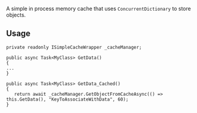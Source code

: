 A simple in process memory cache that uses `ConcurrentDictionary` to store objects.

Usage
-----

```
private readonly ISimpleCacheWrapper _cacheManager;

public async Task<MyClass> GetData()
{
...
}

public async Task<MyClass> GetData_Cached()
{
   return await _cacheManager.GetObjectFromCacheAsync(() => this.GetData(), "KeyToAssociateWithData", 60);
}
```